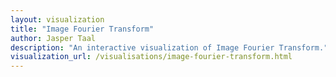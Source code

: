 ```yaml
---
layout: visualization
title: "Image Fourier Transform"
author: Jasper Taal
description: "An interactive visualization of Image Fourier Transform."
visualization_url: /visualisations/image-fourier-transform.html
---
```

